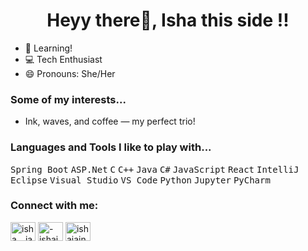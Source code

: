 <h1 align="center">Heyy there👋, Isha this side !!</h1>


- 🔭 Learning!
- 💻 Tech Enthusiast 
- 😄 Pronouns: She/Her

<h3 align="left"> Some of my interests...  </h3>

- Ink, waves, and coffee — my perfect trio!

<h3 align="left">Languages and Tools I like to play with...</h3>
<p align="left">
  <kbd>Spring Boot</kbd>
  <kbd>ASP.Net</kbd>
  <kbd>C</kbd>
  <kbd>C++</kbd>
  <kbd>Java</kbd>
  <kbd>C#</kbd>
  <kbd>JavaScript</kbd>
  <kbd>React</kbd>
  <kbd>IntelliJ</kbd>
  <kbd>Eclipse</kbd>
  <kbd>Visual Studio</kbd>
  <kbd>VS Code</kbd>
  <kbd>Python</kbd>
  <kbd>Jupyter</kbd>
  <kbd>PyCharm</kbd>
</p>


<h3 align="left">Connect with me:</h3>
<p align="left">
<a href="https://twitter.com/isha__jain__" target="blank"><img align="center" src="https://raw.githubusercontent.com/rahuldkjain/github-profile-readme-generator/master/src/images/icons/Social/twitter.svg" alt="isha__jain__" height="30" width="40" /></a>
<a href="https://linkedin.com/in/-ishajain-" target="blank"><img align="center" src="https://raw.githubusercontent.com/rahuldkjain/github-profile-readme-generator/master/src/images/icons/Social/linked-in-alt.svg" alt="-ishajain-" height="30" width="40" /></a>
<a href="https://discord.gg/ishajain#2283" target="blank"><img align="center" src="https://raw.githubusercontent.com/rahuldkjain/github-profile-readme-generator/master/src/images/icons/Social/discord.svg" alt="ishajain#2283" height="30" width="40" /></a>
</p>
